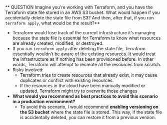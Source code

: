 ** QUESTION Imagine you're working with Terraform, and you have the Terraform state file stored in an AWS S3 bucket. What would happen if you accidentally delete the state file from S3? And then, after that, if you run `terraform apply`, what would be the result?**
- Terraform would lose track of the current infrastructure it’s managing because the state file is essential for Terraform to know what resources are already created, modified, or destroyed.
- If you run `terraform apply` after deleting the state file, Terraform essentially wouldn’t be aware of the existing resources. It would treat the infrastructure as if nothing has been provisioned before. In other words, Terraform will attempt to recreate all the resources from scratch.
- Risks Involved:
  - Terraform tries to create resources that already exist, it may cause duplicates or conflict with existing resources.
  -  If the resources in the cloud have been manually modified or updated, Terraform might try to overwrite those changes
- **What would you recommend as best practices to avoid this scenario in a production environment?**
  - To avoid this scenario, I would recommend **enabling versioning on the S3 bucket** where the state file is stored. This way, if the state file is accidentally deleted, you can restore it from a previous version. 
    
